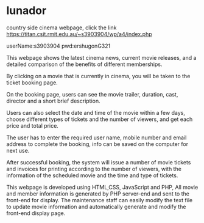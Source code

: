 # lunador
country side cinema webpage, click the link 
https://titan.csit.rmit.edu.au/~s3903904/wp/a4/index.php

userName:s3903904
pwd:ershugonG321


This webpage shows the latest cinema news, current movie releases, and a detailed comparison of the benefits of different memberships.

By clicking on a movie that is currently in cinema, you will be taken to the ticket booking page.

On the booking page, users can see the movie trailer, duration, cast, director and a short brief description.

Users can also select the date and time of the movie within a few days, choose different types of tickets and the number of viewers, and get each price and total price.

The user has to enter the required user name, mobile number and email address to complete the booking, info can be saved  on the computer for next use.

After successful booking, the system will issue a number of movie tickets and invoices for printing according to the number of viewers, with the information of the scheduled movie and the time and type of tickets.



This webpage is developed using HTML,CSS, JavaScript and PHP, All movie and member information is generated by PHP server-end and sent to the front-end for display. The maintenance staff can easily modify the text file to update movie information and automatically generate and modify the front-end display page.
